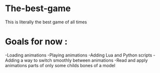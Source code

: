 # The-best-game
This is literally the best game of all times

# Goals for now :
-Loading animations
-Playing animations
-Adding Lua and Python scripts
-Adding a way to switch smoothly between animations
-Read and apply animations parts of only some childs bones of a model
